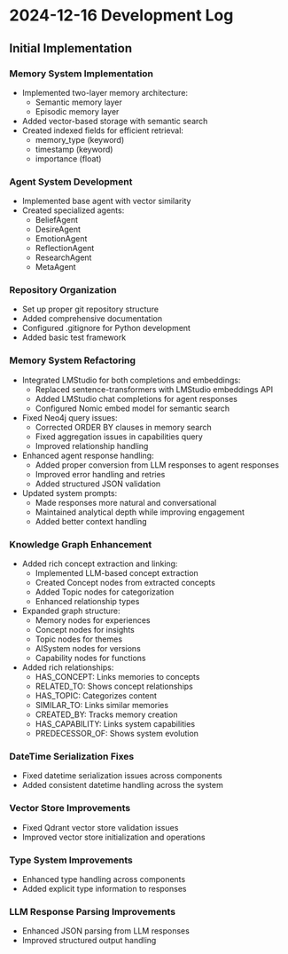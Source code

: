 # 2024-12-16 Development Log

## Initial Implementation

### Memory System Implementation
- Implemented two-layer memory architecture:
  * Semantic memory layer
  * Episodic memory layer
- Added vector-based storage with semantic search
- Created indexed fields for efficient retrieval:
  * memory_type (keyword)
  * timestamp (keyword)
  * importance (float)

### Agent System Development
- Implemented base agent with vector similarity
- Created specialized agents:
  * BeliefAgent
  * DesireAgent
  * EmotionAgent
  * ReflectionAgent
  * ResearchAgent
  * MetaAgent

### Repository Organization
- Set up proper git repository structure
- Added comprehensive documentation
- Configured .gitignore for Python development
- Added basic test framework

### Memory System Refactoring
- Integrated LMStudio for both completions and embeddings:
  * Replaced sentence-transformers with LMStudio embeddings API
  * Added LMStudio chat completions for agent responses
  * Configured Nomic embed model for semantic search
- Fixed Neo4j query issues:
  * Corrected ORDER BY clauses in memory search
  * Fixed aggregation issues in capabilities query
  * Improved relationship handling
- Enhanced agent response handling:
  * Added proper conversion from LLM responses to agent responses
  * Improved error handling and retries
  * Added structured JSON validation
- Updated system prompts:
  * Made responses more natural and conversational
  * Maintained analytical depth while improving engagement
  * Added better context handling

### Knowledge Graph Enhancement
- Added rich concept extraction and linking:
  * Implemented LLM-based concept extraction
  * Created Concept nodes from extracted concepts
  * Added Topic nodes for categorization
  * Enhanced relationship types
- Expanded graph structure:
  * Memory nodes for experiences
  * Concept nodes for insights
  * Topic nodes for themes
  * AISystem nodes for versions
  * Capability nodes for functions
- Added rich relationships:
  * HAS_CONCEPT: Links memories to concepts
  * RELATED_TO: Shows concept relationships
  * HAS_TOPIC: Categorizes content
  * SIMILAR_TO: Links similar memories
  * CREATED_BY: Tracks memory creation
  * HAS_CAPABILITY: Links system capabilities
  * PREDECESSOR_OF: Shows system evolution

### DateTime Serialization Fixes
- Fixed datetime serialization issues across components
- Added consistent datetime handling across the system

### Vector Store Improvements
- Fixed Qdrant vector store validation issues
- Improved vector store initialization and operations

### Type System Improvements
- Enhanced type handling across components
- Added explicit type information to responses

### LLM Response Parsing Improvements
- Enhanced JSON parsing from LLM responses
- Improved structured output handling
